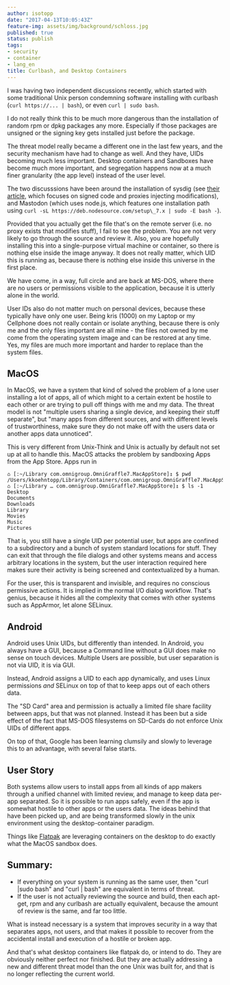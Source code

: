 ```yaml
---
author: isotopp
date: "2017-04-13T10:05:43Z"
feature-img: assets/img/background/schloss.jpg
published: true
status: publish
tags:
- security
- container
- lang_en
title: Curlbash, and Desktop Containers
---
```

I was having two independent discussions recently, which started with some
traditional Unix person condemning software installing with curlbash (`curl
https://... | bash`), or even `curl | sudo bash`. 

I do not really think this to be much more dangerous than the installation
of random rpm or dpkg packages any more. Especially if those packages are
unsigned or the signing key gets installed just before the package. 

The threat model really became a different one in the last few years, and
the security mechanism have had to change as well. And they have, UIDs
becoming much less important. Desktop containers and Sandboxes have become
much more important, and segregation happens now at a much finer granularity
(the app level) instead of the user level. 

The two discusssions have been around the installation of sysdig 
(see [their article](https://sysdig.com/blog/friends-dont-let-friends-curl-bash/), 
which focuses on signed code and proxies injecting modifications), and
Mastodon (which uses node.js, which features one installation path using
`curl -sL https://deb.nodesource.com/setup\_7.x | sudo -E bash -`). 

Provided that you actually get the file that's on the remote server (i.e. no
proxy exists that modifies stuff), I fail to see the problem. You are not
very likely to go through the source and review it. Also, you are hopefully
installing this into a single-purpose virtual machine or container, so there
is nothing else inside the image anyway. It does not really matter, which
UID this is running as, because there is nothing else inside this universe
in the first place.

We have come, in a way, full circle and are back at MS-DOS, where there are
no users or permissions visible to the application, because it is utterly
alone in the world.

User IDs also do not matter much on personal devices, because these
typically have only one user. Being kris (1000) on my Laptop or my Cellphone
does not really contain or isolate anything, because there is only me and
the only files important are all mine - the files not owned by me come from
the operating system image and can be restored at any time. Yes, my files
are much more important and harder to replace than the system files.

## MacOS

In MacOS, we have a system that kind of solved the problem of a lone user
installing a lot of apps, all of which might to a certain extent be hostile
to each other or are trying to pull off things with me and my data. The
threat model is not "multiple users sharing a single device, and keeping
their stuff separate", but "many apps from different sources, and with
different levels of trustworthiness, make sure they do not make off with the
users data or another apps data unnoticed".

This is very different from Unix-Think and Unix is actually by default not
set up at all to handle this. MacOS attacks the problem by sandboxing Apps
from the App Store. Apps run in 

```console 
⌂ [:~/Library com.omnigroup.OmniGraffle7.MacAppStore]↥ $ pwd
/Users/kkoehntopp/Library/Containers/com.omnigroup.OmniGraffle7.MacAppStore
⌂ [:~/Library … com.omnigroup.OmniGraffle7.MacAppStore]↥ $ ls -1
Desktop
Documents
Downloads
Library
Movies
Music
Pictures
```

That is, you still have a single UID per potential user, but apps are
confined to a subdirectory and a bunch of system standard locations for
stuff. They can exit that through the file dialogs and other systems means
and access arbitrary locations in the system, but the user interaction
required here makes sure their activity is being screened and contextualized
by a human.

For the user, this is transparent and invisible, and requires no conscious
permissive actions. It is implied in the normal I/O dialog workflow. That's
genius, because it hides all the complexity that comes with other systems
such as AppArmor, let alone SELinux.

## Android

Android uses Unix UIDs, but differently than intended. In Android, you
always have a GUI, because a Command line without a GUI does make no sense
on touch devices. Multiple Users are possible, but user separation is not
via UID, it is via GUI.

Instead, Android assigns a UID to each app dynamically, and uses Linux
permissions _and_ SELinux on top of that to keep apps out of each others
data.

The "SD Card" area and permission is actually a limited file share facility
between apps, but that was not planned. Instead it has been but a side
effect of the fact that MS-DOS filesystems on SD-Cards do not enforce Unix
UIDs of different apps.

On top of that, Google has been learning clumsily and slowly to leverage
this to an advantage, with several false starts.

## User Story

Both systems allow users to install apps from all kinds of app makers
through a unified channel with limited review, and manage to keep data
per-app separated. So it is possible to run apps safely, even if the app is
somewhat hostile to other apps or the users data. The ideas behind that have
been picked up, and are being transformed slowly in the unix environment
using the desktop-container paradigm. 

Things like [Flatpak](http://flatpak.org/) are leveraging containers on the
desktop to do exactly what the MacOS sandbox does.

## Summary:

- If everything on your system is running as the same user, then "curl |sudo
  bash" and "curl | bash" are equivalent in terms of threat.
- If the user is not actually reviewing the source and build, then each apt-get,
  rpm and any curlbash are actually equivalent, because the amount of review
  is the same, and far too little.

What is instead necessary is a system that improves security in a way that
separates apps, not users, and that makes it possible to recover from the
accidental install and execution of a hostile or broken app. 

And that's what desktop containers like flatpak do, or intend to do. They
are obviously neither perfect nor finished. But they are actually addressing
a new and different threat model than the one Unix was built for, and that
is no longer reflecting the current world.
